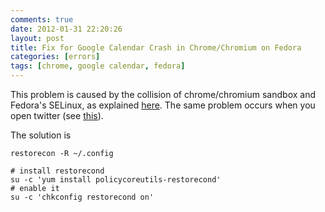 ```yaml
---
comments: true
date: 2012-01-31 22:20:26
layout: post
title: Fix for Google Calendar Crash in Chrome/Chromium on Fedora
categories: [errors]
tags: [chrome, google calendar, fedora]
---
```


This problem is caused by the collision of chrome/chromium sandbox and Fedora's
SELinux, as explained [here][bug]. The same problem occurs when you open
twitter (see [this][twitter2]).

<!-- more -->

[bug]: https://bugzilla.redhat.com/show_bug.cgi?id=710273#c1
[twitter2]: http://jamesmcdonald.id.au/it-tips/chromium-browser-fedora-15-twitter-aw-snap

The solution is

```
restorecon -R ~/.config

# install restorecond
su -c 'yum install policycoreutils-restorecond'
# enable it
su -c 'chkconfig restorecond on'
```
